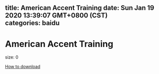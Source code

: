 
title: American Accent Training
date: Sun Jan 19 2020 13:39:07 GMT+0800 (CST)    
categories: baidu
---

# American Accent Training
size: 0
 
 

[How to download](https://bpcam.bemobtrk.com/go/2ceec3aa-1ca2-46d6-b9ff-aaa5c184517c?jno=2061)